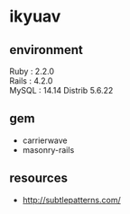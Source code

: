 # ikyuav

## environment

Ruby : 2.2.0<br />
Rails : 4.2.0<br />
MySQL : 14.14 Distrib 5.6.22

## gem
- carrierwave<br />
- masonry-rails

## resources

- http://subtlepatterns.com/
